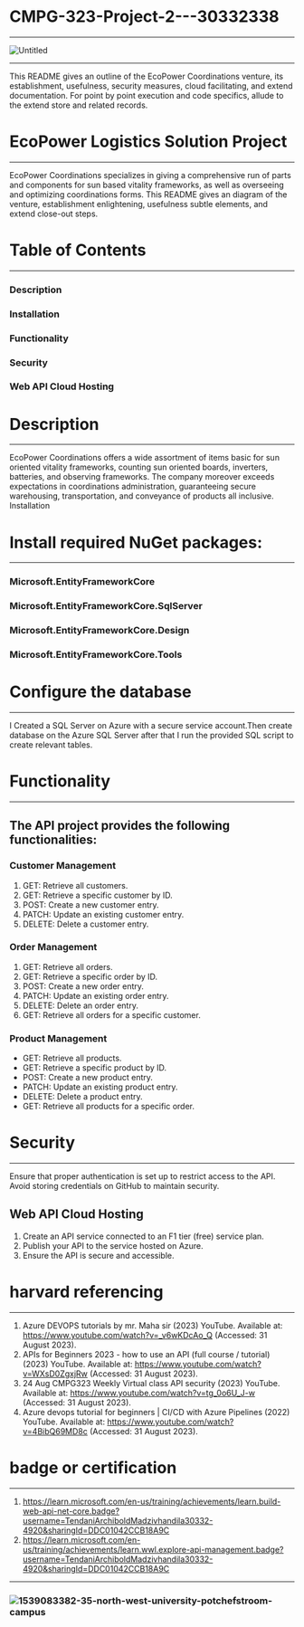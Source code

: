 # CMPG-323-Project-2---30332338
************************************************************************************************************
![Untitled](https://github.com/Madzivhandila/CMPG-323-Project-2---30332338/assets/75025282/7b84067e-d440-4e70-860f-770040529a93)
************************************************************************************************************
This README gives an outline of the EcoPower Coordinations venture, its establishment, usefulness, security measures, cloud facilitating, and extend documentation. For point by point execution and code specifics, allude to the extend store and related records.

# EcoPower Logistics Solution Project
************************************************************************************************************
EcoPower Coordinations specializes in giving a comprehensive run of parts and components for sun based vitality frameworks, as well as overseeing and optimizing coordinations
forms. This README gives an diagram of the venture, establishment enlightening, usefulness subtle elements, and extend close-out steps.

# Table of Contents
************************************************************************************************************
### Description
### Installation
### Functionality
### Security
### Web API Cloud Hosting

# Description
************************************************************************************************************
EcoPower Coordinations offers a wide assortment of items basic for sun oriented vitality frameworks, counting sun oriented boards, inverters, batteries, and observing
frameworks. The company moreover exceeds expectations in coordinations administration, guaranteeing secure warehousing, transportation, and conveyance of products all
inclusive.
Installation

# Install required NuGet packages:
************************************************************************************************************
### Microsoft.EntityFrameworkCore
### Microsoft.EntityFrameworkCore.SqlServer
### Microsoft.EntityFrameworkCore.Design
### Microsoft.EntityFrameworkCore.Tools

# Configure the database
************************************************************************************************************
I Created a SQL Server on Azure with a secure service account.Then create database on the Azure SQL Server after that I run the provided SQL script to create relevant tables.

# Functionality
************************************************************************************************************

## The API project provides the following functionalities:

### Customer Management
  1. GET: Retrieve all customers.
  2. GET: Retrieve a specific customer by ID.
  3. POST: Create a new customer entry.
  4. PATCH: Update an existing customer entry.
  5. DELETE: Delete a customer entry.

### Order Management
  1. GET: Retrieve all orders.
  2. GET: Retrieve a specific order by ID.
  3. POST: Create a new order entry.
  4. PATCH: Update an existing order entry.
  5. DELETE: Delete an order entry.
  6. GET: Retrieve all orders for a specific customer.

### Product Management

- GET: Retrieve all products.
- GET: Retrieve a specific product by ID.
- POST: Create a new product entry.
- PATCH: Update an existing product entry.
- DELETE: Delete a product entry.
- GET: Retrieve all products for a specific order.

# Security
************************************************************************************************************
Ensure that proper authentication is set up to restrict access to the API. Avoid storing credentials on GitHub to maintain security.

## Web API Cloud Hosting

1. Create an API service connected to an F1 tier (free) service plan.
2. Publish your API to the service hosted on Azure.
3. Ensure the API is secure and accessible.

   
# harvard referencing

************************************************************************************************************
1. Azure DEVOPS tutorials by mr. Maha sir (2023) YouTube. Available at: https://www.youtube.com/watch?v=_v6wKDcAo_Q (Accessed: 31 August 2023).
2. APIs for Beginners 2023 - how to use an API (full course / tutorial) (2023) YouTube. Available at: https://www.youtube.com/watch?v=WXsD0ZgxjRw (Accessed: 31 August 2023).
3. 24 Aug CMPG323 Weekly Virtual class API security (2023) YouTube. Available at: https://www.youtube.com/watch?v=tg_0o6U_J-w (Accessed: 31 August 2023).
4. Azure devops tutorial for beginners | CI/CD with Azure Pipelines (2022) YouTube. Available at: https://www.youtube.com/watch?v=4BibQ69MD8c (Accessed: 31 August 2023). 

# badge or certification
************************************************************************************************************

1. https://learn.microsoft.com/en-us/training/achievements/learn.build-web-api-net-core.badge?username=TendaniArchiboldMadzivhandila30332-4920&sharingId=DDC01042CCB18A9C
2. https://learn.microsoft.com/en-us/training/achievements/learn.wwl.explore-api-management.badge?username=TendaniArchiboldMadzivhandila30332-4920&sharingId=DDC01042CCB18A9C
************************************************************************************************************
### ![1539083382-35-north-west-university-potchefstroom-campus](https://github.com/Madzivhandila/CMPG-323-Project-2---30332338/assets/75025282/6fb985ba-bd32-4ea5-91cf-cfc8151582a0)
